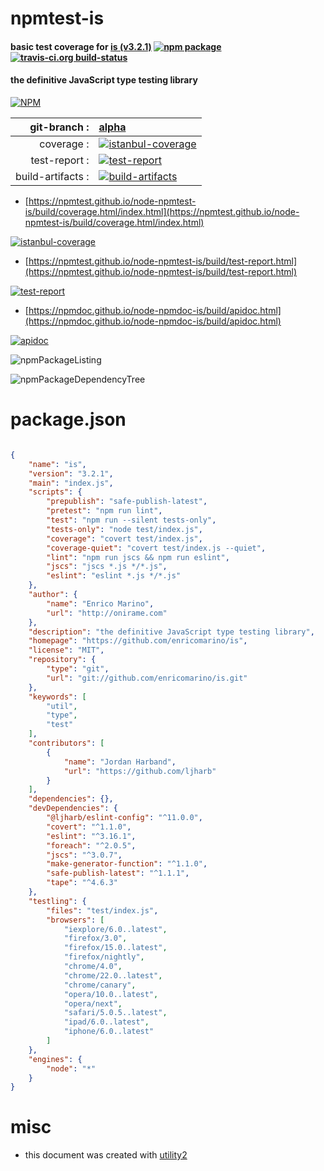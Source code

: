 # npmtest-is

#### basic test coverage for  [is (v3.2.1)](https://github.com/enricomarino/is)  [![npm package](https://img.shields.io/npm/v/npmtest-is.svg?style=flat-square)](https://www.npmjs.org/package/npmtest-is) [![travis-ci.org build-status](https://api.travis-ci.org/npmtest/node-npmtest-is.svg)](https://travis-ci.org/npmtest/node-npmtest-is)

#### the definitive JavaScript type testing library

[![NPM](https://nodei.co/npm/is.png?downloads=true&downloadRank=true&stars=true)](https://www.npmjs.com/package/is)

| git-branch : | [alpha](https://github.com/npmtest/node-npmtest-is/tree/alpha)|
|--:|:--|
| coverage : | [![istanbul-coverage](https://npmtest.github.io/node-npmtest-is/build/coverage.badge.svg)](https://npmtest.github.io/node-npmtest-is/build/coverage.html/index.html)|
| test-report : | [![test-report](https://npmtest.github.io/node-npmtest-is/build/test-report.badge.svg)](https://npmtest.github.io/node-npmtest-is/build/test-report.html)|
| build-artifacts : | [![build-artifacts](https://npmtest.github.io/node-npmtest-is/glyphicons_144_folder_open.png)](https://github.com/npmtest/node-npmtest-is/tree/gh-pages/build)|

- [https://npmtest.github.io/node-npmtest-is/build/coverage.html/index.html](https://npmtest.github.io/node-npmtest-is/build/coverage.html/index.html)

[![istanbul-coverage](https://npmtest.github.io/node-npmtest-is/build/screenCapture.buildCi.browser.%252Ftmp%252Fbuild%252Fcoverage.lib.html.png)](https://npmtest.github.io/node-npmtest-is/build/coverage.html/index.html)

- [https://npmtest.github.io/node-npmtest-is/build/test-report.html](https://npmtest.github.io/node-npmtest-is/build/test-report.html)

[![test-report](https://npmtest.github.io/node-npmtest-is/build/screenCapture.buildCi.browser.%252Ftmp%252Fbuild%252Ftest-report.html.png)](https://npmtest.github.io/node-npmtest-is/build/test-report.html)

- [https://npmdoc.github.io/node-npmdoc-is/build/apidoc.html](https://npmdoc.github.io/node-npmdoc-is/build/apidoc.html)

[![apidoc](https://npmdoc.github.io/node-npmdoc-is/build/screenCapture.buildCi.browser.%252Ftmp%252Fbuild%252Fapidoc.html.png)](https://npmdoc.github.io/node-npmdoc-is/build/apidoc.html)

![npmPackageListing](https://npmtest.github.io/node-npmtest-is/build/screenCapture.npmPackageListing.svg)

![npmPackageDependencyTree](https://npmtest.github.io/node-npmtest-is/build/screenCapture.npmPackageDependencyTree.svg)



# package.json

```json

{
    "name": "is",
    "version": "3.2.1",
    "main": "index.js",
    "scripts": {
        "prepublish": "safe-publish-latest",
        "pretest": "npm run lint",
        "test": "npm run --silent tests-only",
        "tests-only": "node test/index.js",
        "coverage": "covert test/index.js",
        "coverage-quiet": "covert test/index.js --quiet",
        "lint": "npm run jscs && npm run eslint",
        "jscs": "jscs *.js */*.js",
        "eslint": "eslint *.js */*.js"
    },
    "author": {
        "name": "Enrico Marino",
        "url": "http://onirame.com"
    },
    "description": "the definitive JavaScript type testing library",
    "homepage": "https://github.com/enricomarino/is",
    "license": "MIT",
    "repository": {
        "type": "git",
        "url": "git://github.com/enricomarino/is.git"
    },
    "keywords": [
        "util",
        "type",
        "test"
    ],
    "contributors": [
        {
            "name": "Jordan Harband",
            "url": "https://github.com/ljharb"
        }
    ],
    "dependencies": {},
    "devDependencies": {
        "@ljharb/eslint-config": "^11.0.0",
        "covert": "^1.1.0",
        "eslint": "^3.16.1",
        "foreach": "^2.0.5",
        "jscs": "^3.0.7",
        "make-generator-function": "^1.1.0",
        "safe-publish-latest": "^1.1.1",
        "tape": "^4.6.3"
    },
    "testling": {
        "files": "test/index.js",
        "browsers": [
            "iexplore/6.0..latest",
            "firefox/3.0",
            "firefox/15.0..latest",
            "firefox/nightly",
            "chrome/4.0",
            "chrome/22.0..latest",
            "chrome/canary",
            "opera/10.0..latest",
            "opera/next",
            "safari/5.0.5..latest",
            "ipad/6.0..latest",
            "iphone/6.0..latest"
        ]
    },
    "engines": {
        "node": "*"
    }
}
```



# misc
- this document was created with [utility2](https://github.com/kaizhu256/node-utility2)
